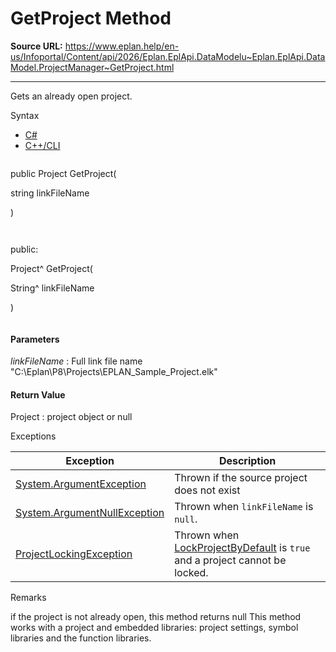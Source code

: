 # GetProject Method

**Source URL:** https://www.eplan.help/en-us/Infoportal/Content/api/2026/Eplan.EplApi.DataModelu~Eplan.EplApi.DataModel.ProjectManager~GetProject.html

---

Gets an already open project.

Syntax

- [C#](#i-syntax-CS)
- [C++/CLI](#i-syntax-CPP2005)

```
```
public Project GetProject( 

   string linkFileName

)
```
```

```
```
public:

Project^ GetProject( 

   String^ linkFileName

)
```
```

#### Parameters

*linkFileName*
:   Full link file name "C:\\Eplan\\P8\\Projects\\EPLAN\_Sample\_Project.elk"

#### Return Value

Project : project object or null

Exceptions

| Exception | Description |
| --- | --- |
| [System.ArgumentException](#) | Thrown if the source project does not exist |
| [System.ArgumentNullException](#) | Thrown when `linkFileName` is `null`. |
| [ProjectLockingException](Eplan.EplApi.DataModelu~Eplan.EplApi.DataModel.ProjectLockingException.html) | Thrown when [LockProjectByDefault](Eplan.EplApi.DataModelu~Eplan.EplApi.DataModel.ProjectManager~LockProjectByDefault.html) is `true` and a project cannot be locked. |

Remarks

if the project is not already open, this method returns null This method works with a project and embedded libraries: project settings, symbol libraries and the function libraries.
